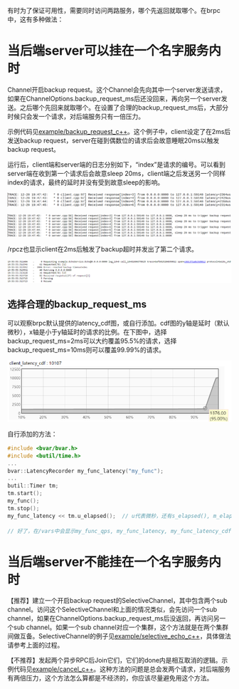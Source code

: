 有时为了保证可用性，需要同时访问两路服务，哪个先返回就取哪个。在brpc中，这有多种做法：

# 当后端server可以挂在一个名字服务内时

Channel开启backup request。这个Channel会先向其中一个server发送请求，如果在ChannelOptions.backup_request_ms后还没回来，再向另一个server发送。之后哪个先回来就取哪个。在设置了合理的backup_request_ms后，大部分时候只会发一个请求，对后端服务只有一倍压力。

示例代码见[example/backup_request_c++](https://github.com/brpc/brpc/blob/master/example/backup_request_c++)。这个例子中，client设定了在2ms后发送backup request，server在碰到偶数位的请求后会故意睡眠20ms以触发backup request。

运行后，client端和server端的日志分别如下，“index”是请求的编号。可以看到server端在收到第一个请求后会故意sleep 20ms，client端之后发送另一个同样index的请求，最终的延时并没有受到故意sleep的影响。

![img](../images/backup_request_1.png)

![img](../images/backup_request_2.png)

/rpcz也显示client在2ms后触发了backup超时并发出了第二个请求。

![img](../images/backup_request_3.png)

## 选择合理的backup_request_ms

可以观察brpc默认提供的latency_cdf图，或自行添加。cdf图的y轴是延时（默认微秒），x轴是小于y轴延时的请求的比例。在下图中，选择backup_request_ms=2ms可以大约覆盖95.5%的请求，选择backup_request_ms=10ms则可以覆盖99.99%的请求。

![img](../images/backup_request_4.png)

自行添加的方法：

```c++
#include <bvar/bvar.h>
#include <butil/time.h>
...
bvar::LatencyRecorder my_func_latency("my_func");
...
butil::Timer tm;
tm.start();
my_func();
tm.stop();
my_func_latency << tm.u_elapsed();  // u代表微秒，还有s_elapsed(), m_elapsed(), n_elapsed()分别对应秒，毫秒，纳秒。
 
// 好了，在/vars中会显示my_func_qps, my_func_latency, my_func_latency_cdf等很多计数器。
```

# 当后端server不能挂在一个名字服务内时

【推荐】建立一个开启backup request的SelectiveChannel，其中包含两个sub channel。访问这个SelectiveChannel和上面的情况类似，会先访问一个sub channel，如果在ChannelOptions.backup_request_ms后没返回，再访问另一个sub channel。如果一个sub channel对应一个集群，这个方法就是在两个集群间做互备。SelectiveChannel的例子见[example/selective_echo_c++](https://github.com/brpc/brpc/tree/master/example/selective_echo_c++)，具体做法请参考上面的过程。

【不推荐】发起两个异步RPC后Join它们，它们的done内是相互取消的逻辑。示例代码见[example/cancel_c++](https://github.com/brpc/brpc/tree/master/example/cancel_c++)。这种方法的问题是总会发两个请求，对后端服务有两倍压力，这个方法怎么算都是不经济的，你应该尽量避免用这个方法。

